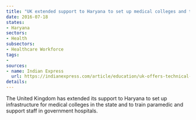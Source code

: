 ```yaml
---
title: "UK extended support to Haryana to set up medical colleges and train paramedics"
date: 2016-07-18
states:
- Haryana
sectors:
- Health
subsectors:
- Healthcare Workforce
tags:
- 
sources:
- name: Indian Express
  url: https://indianexpress.com/article/education/uk-offers-technical-support-and-cooperation-to-haryana-to-set-up-medical-colleges/
details:
---
```


The United Kingdom has extended its support to Haryana to set up infrastructure for medical colleges in the state and to train paramedic and support staff in government hospitals.
